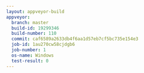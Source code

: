 ```yaml
---
layout: appveyor-build
appveyor:
  branch: master
  build-id: 19299346
  build-number: 110
  commit: caf6589a2633db4f6aa1d57eb7cf5bc735e154e3
  job-id: 1au270cw58cjdgb6
  job-number: 1
  os-name: Windows
  test-result: 0
---
```

